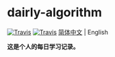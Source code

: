 # dairly-algorithm
[![Travis](https://img.shields.io/badge/language-C-green.svg)]()
[![Travis](https://img.shields.io/badge/language-C++-green.svg)]()
[简体中文](./README.md) | English

**这是个人的每日学习记录。**
